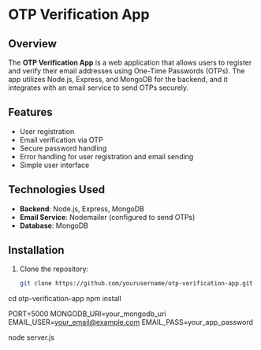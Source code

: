 # OTP Verification App

## Overview

The **OTP Verification App** is a web application that allows users to register and verify their email addresses using One-Time Passwords (OTPs). The app utilizes Node.js, Express, and MongoDB for the backend, and it integrates with an email service to send OTPs securely.

## Features

- User registration
- Email verification via OTP
- Secure password handling
- Error handling for user registration and email sending
- Simple user interface

## Technologies Used

- **Backend**: Node.js, Express, MongoDB
- **Email Service**: Nodemailer (configured to send OTPs)
- **Database**: MongoDB

## Installation

1. Clone the repository:

   ```bash
   git clone https://github.com/yourusername/otp-verification-app.git

cd otp-verification-app
npm install



PORT=5000
MONGODB_URI=your_mongodb_uri
EMAIL_USER=your_email@example.com
EMAIL_PASS=your_app_password



node server.js

